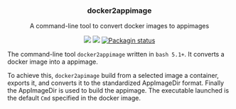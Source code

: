 <h3 align="center">docker2appimage</h3>
<p align="center">A command-line tool to convert docker images to appimages</p>

<p align="center">
<a href="./LICENSE.md"><img src="https://img.shields.io/license-MIT-blue.svg"></a>
<a href="https://github.com/mparusinski/docker2appimage/releases"><img src="https://img.shields.io/github/release/mparusinski/docker2appimage.svg"></a>
<a href="https://repology.org/metapackage/docker2appimage"><img src="https://repology.org/badge/tiny-repos/docker2appimage.svg" alt="Packagin status"></a>
</p>

The command-line tool `docker2appimage` written in `bash 5.1+`. It converts
a docker image into a appimage.

To achieve this, `docker2apimage` build from a selected image a container, 
exports it, and converts it to the standardized AppImageDir format. Finally
the AppImageDir is used to build the appimage. The executable launched is the 
default `Cmd` specified in the docker image.

